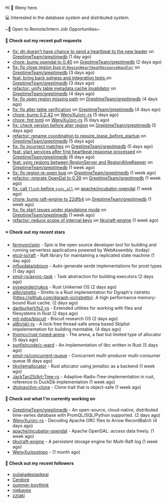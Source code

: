 Hi 👋 Weny here.

💻 Interested in the database system and distributed system.

~🍺 Open to Remote/Intern Job Opportunities~

#### 🔨 Check out my recent pull requests

- [fix: dn doesn&#39;t have chance to send a heartbeat to the new leader](https://github.com/GreptimeTeam/greptimedb/pull/2471) on [GreptimeTeam/greptimedb](https://github.com/GreptimeTeam/greptimedb) (1 day ago)
- [chore: bump opendal to 0.40](https://github.com/GreptimeTeam/greptimedb/pull/2465) on [GreptimeTeam/greptimedb](https://github.com/GreptimeTeam/greptimedb) (2 days ago)
- [fix: fix close region bug in `RegionHeartbeatResponseHandler`](https://github.com/GreptimeTeam/greptimedb/pull/2453) on [GreptimeTeam/greptimedb](https://github.com/GreptimeTeam/greptimedb) (3 days ago)
- [feat: bring back sqlness and integration tests ](https://github.com/GreptimeTeam/greptimedb/pull/2450) on [GreptimeTeam/greptimedb](https://github.com/GreptimeTeam/greptimedb) (3 days ago)
- [refactor: unify table metadata cache invalidator](https://github.com/GreptimeTeam/greptimedb/pull/2449) on [GreptimeTeam/greptimedb](https://github.com/GreptimeTeam/greptimedb) (4 days ago)
- [fix: fix open region missing path](https://github.com/GreptimeTeam/greptimedb/pull/2441) on [GreptimeTeam/greptimedb](https://github.com/GreptimeTeam/greptimedb) (4 days ago)
- [fix: fix alter table verification](https://github.com/GreptimeTeam/greptimedb/pull/2437) on [GreptimeTeam/greptimedb](https://github.com/GreptimeTeam/greptimedb) (4 days ago)
- [chore: bump 0.2.42](https://github.com/WenyXu/orc-rs/pull/6) on [WenyXu/orc-rs](https://github.com/WenyXu/orc-rs) (5 days ago)
- [chore: fmt toml](https://github.com/WenyXu/orc-rs/pull/5) on [WenyXu/orc-rs](https://github.com/WenyXu/orc-rs) (5 days ago)
- [fix: check version before alter region](https://github.com/GreptimeTeam/greptimedb/pull/2433) on [GreptimeTeam/greptimedb](https://github.com/GreptimeTeam/greptimedb) (5 days ago)
- [refactor: rename coordination to require_lease_before_startup](https://github.com/GreptimeTeam/greptimedb/pull/2431) on [GreptimeTeam/greptimedb](https://github.com/GreptimeTeam/greptimedb) (5 days ago)
- [fix: fix incorrect matches](https://github.com/GreptimeTeam/greptimedb/pull/2430) on [GreptimeTeam/greptimedb](https://github.com/GreptimeTeam/greptimedb) (5 days ago)
- [feat: start services after first heartbeat response processed](https://github.com/GreptimeTeam/greptimedb/pull/2424) on [GreptimeTeam/greptimedb](https://github.com/GreptimeTeam/greptimedb) (6 days ago)
- [feat: sync regions between RegionServer and RegionAliveKeeper](https://github.com/GreptimeTeam/greptimedb/pull/2417) on [GreptimeTeam/greptimedb](https://github.com/GreptimeTeam/greptimedb) (1 week ago)
- [fix: fix region re-open bug](https://github.com/GreptimeTeam/greptimedb/pull/2408) on [GreptimeTeam/greptimedb](https://github.com/GreptimeTeam/greptimedb) (1 week ago)
- [refactor: migrate OpenDal to 0.39](https://github.com/GreptimeTeam/greptimedb/pull/2383) on [GreptimeTeam/greptimedb](https://github.com/GreptimeTeam/greptimedb) (1 week ago)
- [fix: call `flush` before `sync_all`](https://github.com/apache/incubator-opendal/pull/3053) on [apache/incubator-opendal](https://github.com/apache/incubator-opendal) (1 week ago)
- [chore: bump raft-engine to 22dfb4](https://github.com/GreptimeTeam/greptimedb/pull/2360) on [GreptimeTeam/greptimedb](https://github.com/GreptimeTeam/greptimedb) (1 week ago)
- [fix: fix start issues under standalone mode](https://github.com/GreptimeTeam/greptimedb/pull/2352) on [GreptimeTeam/greptimedb](https://github.com/GreptimeTeam/greptimedb) (1 week ago)
- [refactor: reduce scope of internal keys](https://github.com/tikv/raft-engine/pull/335) on [tikv/raft-engine](https://github.com/tikv/raft-engine) (1 week ago)

#### ⭐ Check out my recent stars

- [fermyon/spin](https://github.com/fermyon/spin) - Spin is the open source developer tool for building and running serverless applications powered by WebAssembly. (today)
- [etcd-io/raft](https://github.com/etcd-io/raft) - Raft library for maintaining a replicated state machine (1 day ago)
- [influxdata/pbjson](https://github.com/influxdata/pbjson) - Auto-generate serde implementations for prost types (1 day ago)
- [smol-rs/async-task](https://github.com/smol-rs/async-task) - Task abstraction for building executors (2 days ago)
- [syswonder/rukos](https://github.com/syswonder/rukos) - Rust Unikernel OS (2 days ago)
- [al8n/stretto](https://github.com/al8n/stretto) - Stretto is a Rust implementation for Dgraph&#39;s ristretto (https://github.com/dgraph-io/ristretto). A high performance memory-bound Rust cache. (2 days ago)
- [danburkert/fs2-rs](https://github.com/danburkert/fs2-rs) - Extended utilities for working with files and filesystems in Rust (2 days ago)
- [mit-pdos/biscuit](https://github.com/mit-pdos/biscuit) - Biscuit research OS (2 days ago)
- [al8n/skl-rs](https://github.com/al8n/skl-rs) - A lock-free thread-safe arena based Skiplist impelementation for building memtable. (4 days ago)
- [thomcc/rust-typed-arena](https://github.com/thomcc/rust-typed-arena) - The arena, a fast but limited type of allocator (5 days ago)
- [sunfishcode/c-ward](https://github.com/sunfishcode/c-ward) - An implementation of libc written in Rust (5 days ago)
- [smol-rs/concurrent-queue](https://github.com/smol-rs/concurrent-queue) - Concurrent multi-producer multi-consumer queue (6 days ago)
- [tikv/jemallocator](https://github.com/tikv/jemallocator) - Rust allocator using jemalloc as a backend (1 week ago)
- [JackTan25/Art-Tree-rs](https://github.com/JackTan25/Art-Tree-rs) - Adaptive-Radix-Tree-implementation in rust, reference to DuckDb implementation (1 week ago)
- [dtolnay/dyn-clone](https://github.com/dtolnay/dyn-clone) - Clone trait that is object-safe (1 week ago)

#### 👷 Check out what I'm currently working on

- [GreptimeTeam/greptimedb](https://github.com/GreptimeTeam/greptimedb) - An open-source, cloud-native, distributed time-series database with PromQL/SQL/Python supported. (2 days ago)
- [WenyXu/orc-rs](https://github.com/WenyXu/orc-rs) - Decoding Apache ORC files to Arrow RecordBatch (4 days ago)
- [apache/incubator-opendal](https://github.com/apache/incubator-opendal) - Apache OpenDAL: access data freely. (1 week ago)
- [tikv/raft-engine](https://github.com/tikv/raft-engine) - A persistent storage engine for Multi-Raft log (1 week ago)
- [WenyXu/postneo](https://github.com/WenyXu/postneo) -  (1 month ago)

#### 👯 Check out my recent followers

- [xujiajiadexiaokeai](https://github.com/xujiajiadexiaokeai)
- [Cerdore](https://github.com/Cerdore)
- [summer-boythink](https://github.com/summer-boythink)
- [niebayes](https://github.com/niebayes)
- [zztaki](https://github.com/zztaki)


